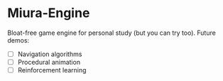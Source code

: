 # Miura-Engine
Bloat-free game engine for personal study (but you can try too).
Future demos:
- [ ] Navigation algorithms
- [ ] Procedural animation
- [ ] Reinforcement learning 
